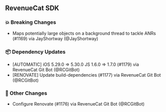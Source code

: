 ## RevenueCat SDK
### 💥 Breaking Changes
* Maps potentially large objects on a background thread to tackle ANRs (#1169) via JayShortway (@JayShortway)
### 📦 Dependency Updates
* [AUTOMATIC] iOS 5.29.0 => 5.30.0 JS 1.6.0 => 1.7.0 (#1179) via RevenueCat Git Bot (@RCGitBot)
* [RENOVATE] Update build-dependencies (#1177) via RevenueCat Git Bot (@RCGitBot)

### 🔄 Other Changes
* Configure Renovate (#1176) via RevenueCat Git Bot (@RCGitBot)
